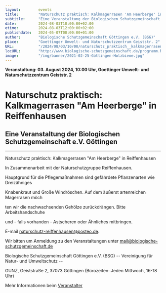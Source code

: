 ```yaml
---
layout:        events
title:         "Naturschutz praktisch: Kalkmagerrasen 'Am Heerberge' in Reiffenhausen"
subtitle:      "Eine Veranstaltung der Biologischen Schutzgemeinschaft e.V. Göttingen"
date:          2024-08-03T10:00:00+02:00
etime:         2024-08-03T12:00:00+02:00
publishdate:   2024-05-07T00:00:00+01:00
author:        "Biologische Schutzgemeinschaft Göttingen e.V. (BSG)"
place:         "Goettinger Umwelt- und Naturschutzzentrum Geiststr. 2"
URL:           "/2024/08/03/10/00/naturschutz_praktisch__kalkmagerrasen_am_heerberge_in_reiffenhausen"
locURL:        "http://www.biologische-schutzgemeinschaft.de/programm.html"
image:         "/img/banner/2021-02-25-Göttingen-Holzbiene.jpg"
---
```


**Veranstaltung: 03. August 2024, 10:00 Uhr, Goettinger Umwelt- und Naturschutzzentrum Geiststr. 2**

Naturschutz praktisch: Kalkmagerrasen "Am Heerberge" in Reiffenhausen
===========

Eine Veranstaltung der Biologischen Schutzgemeinschaft e.V. Göttingen
-----------

-------------

Naturschutz praktisch: Kalkmagerrasen "Am Heerberge" in Reiffenhausen

In Zusammenarbeit mit der Naturschutzgruppe Reiffenhausen.

Hauptgrund für die Pflegemaßnahmen sind gefährdete Pflanzenarten wie Dreizähniges

Knabenkraut und Große Windröschen. Auf dem äußerst artenreichen Magerrasen möch

ten wir die nachwachsenden Gehölze zurückdrängen. Bitte Arbeitshandschuhe

und - falls vorhanden - Astscheren oder Ähnliches mitbringen.

E-mail naturschutz-reiffenhausen@posteo.de.


Wir bitten um Anmeldung zu den Veranstaltungen unter mail@biologische-schutzgemeinschaft.de

Biologische Schutzgemeinschaft Göttingen e.V. (BSG)
-- Vereinigung für Natur- und Umweltschutz --

GUNZ, Geiststraße 2, 37073 Göttingen (Bürozeiten: Jeden Mittwoch, 16-18 Uhr)


Mehr Informationen beim [Veranstalter](http://www.biologische-schutzgemeinschaft.de/programm.html)
